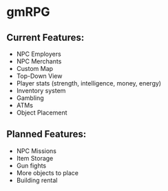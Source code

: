 # gmRPG

## Current Features:
- NPC Employers
- NPC Merchants
- Custom Map
- Top-Down View
- Player stats (strength, intelligence, money, energy)
- Inventory system
- Gambling
- ATMs
- Object Placement

## Planned Features:
- NPC Missions
- Item Storage
- Gun fights
- More objects to place
- Building rental
